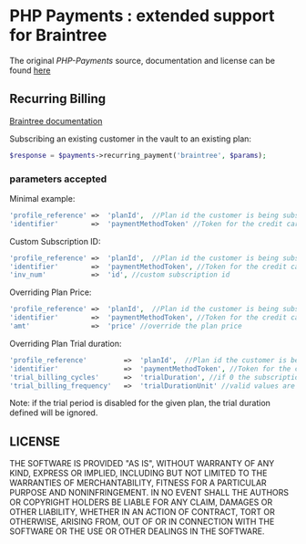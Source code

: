 # PHP Payments : extended support for Braintree

The original *PHP-Payments* source, documentation and license can be found [here](https://github.com/calvinfroedge/PHP-Payments)


## Recurring Billing
[Braintree documentation](https://www.braintreepayments.com/docs/php/subscriptions/create)

Subscribing an existing customer in the vault to an existing plan:

```php
$response = $payments->recurring_payment('braintree', $params);
```

### parameters accepted ###

Minimal example:

```php
'profile_reference' =>	'planId',  //Plan id the customer is being subscribed to
'identifier'        =>	'paymentMethodToken' //Token for the credit card stored in the Vault
```

Custom Subscription ID:

```php
'profile_reference' =>	'planId',  //Plan id the customer is being subscribed to
'identifier'        =>	'paymentMethodToken', //Token for the credit card stored in the Vault
'inv_num'           =>	'id', //custom subscription id
```

Overriding Plan Price:

```php
'profile_reference' =>	'planId',  //Plan id the customer is being subscribed to
'identifier'        =>	'paymentMethodToken', //Token for the credit card stored in the Vault
'amt'               =>  'price' //override the plan price
```

Overriding Plan Trial duration:

```php
'profile_reference'         =>	'planId',  //Plan id the customer is being subscribed to
'identifier'                =>	'paymentMethodToken', //Token for the credit card stored in the Vault
'trial_billing_cycles'      =>  'trialDuration', //if 0 the subscription will start immediately and the customer charged
'trial_billing_frequency'   =>  'trialDurationUnit' //valid values are day and month
```
Note: if the trial period is disabled for the given plan, the trial duration defined will be ignored.



## LICENSE

THE SOFTWARE IS PROVIDED "AS IS", WITHOUT WARRANTY OF ANY KIND, EXPRESS OR IMPLIED, INCLUDING BUT NOT LIMITED TO THE WARRANTIES OF MERCHANTABILITY, FITNESS FOR A PARTICULAR PURPOSE AND NONINFRINGEMENT. IN NO EVENT SHALL THE AUTHORS OR COPYRIGHT HOLDERS BE LIABLE FOR ANY CLAIM, DAMAGES OR OTHER LIABILITY, WHETHER IN AN ACTION OF CONTRACT, TORT OR OTHERWISE, ARISING FROM, OUT OF OR IN CONNECTION WITH THE SOFTWARE OR THE USE OR OTHER DEALINGS IN THE SOFTWARE.
